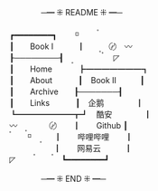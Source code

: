 
　　　　─━ ⁜ README ⁜ ━─  
　　  
┏━━━━━━━━┓　　 ⸋ 　　　〫      
┃　　Book Ⅰ　　　┃　　〭　〄　〰　     
┠────────┨　　〪　　　〬　 ◸     
┃　　Home 　　　┣━━━━━━━┓    
┃　　About　 　　┃　Book Ⅱ　　　┃  
┃　　Archive　　┠───────┨  
┃　　Links　　 　┃　企鹅　　　　┃  
┗━━━━━━━┳┛　酷安　　　　┃  
〰　　〪　　〄　　┃　　Github    ┃  
　〫　 ⸋  　〭 　  ┃　　哔哩哔哩　　┃  
  　  　　　　 ┃　　网易云　　　┃  
◸  　　　〫 　　〫 ┗━━━━━━━━┛  
    
　　　　─━ ⁜ END ⁜ ━─  
